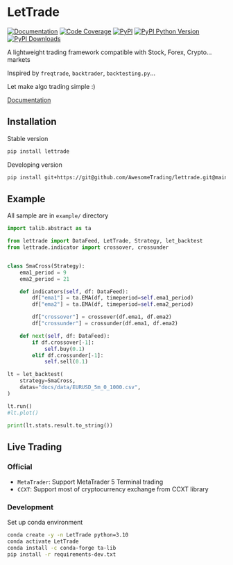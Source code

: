 # LetTrade

[![Documentation](https://img.shields.io/badge/docs-lettrade-708FCC.svg?style=for-the-badge)](https://AwesomeTrading.github.io/lettrade/)
[![Code Coverage](https://img.shields.io/codecov/c/gh/AwesomeTrading/lettrade.svg?style=for-the-badge)](https://codecov.io/gh/AwesomeTrading/lettrade)
[![PyPI](https://img.shields.io/pypi/v/lettrade.svg?color=blue&style=for-the-badge)](https://pypi.org/project/lettrade)
[![PyPI Python Version](https://img.shields.io/pypi/pyversions/lettrade.svg?color=skyblue&style=for-the-badge)](https://pypi.org/project/lettrade)
[![PyPI Downloads](https://img.shields.io/pypi/dd/lettrade.svg?color=skyblue&style=for-the-badge)](https://pypi.org/project/lettrade)

A lightweight trading framework compatible with Stock, Forex, Crypto... markets

Inspired by `freqtrade`, `backtrader`, `backtesting.py`... 

Let make algo trading simple :)

[Documentation](https://awesometrading.github.io/lettrade/)

## Installation

Stable version
```sh
pip install lettrade
```

Developing version
```sh
pip install git+https://git@github.com/AwesomeTrading/lettrade.git@main
```

## Example
All sample are in `example/` directory

```python exec="true" source="above" result="ansi"
import talib.abstract as ta

from lettrade import DataFeed, LetTrade, Strategy, let_backtest
from lettrade.indicator import crossover, crossunder


class SmaCross(Strategy):
    ema1_period = 9
    ema2_period = 21

    def indicators(self, df: DataFeed):
        df["ema1"] = ta.EMA(df, timeperiod=self.ema1_period)
        df["ema2"] = ta.EMA(df, timeperiod=self.ema2_period)

        df["crossover"] = crossover(df.ema1, df.ema2)
        df["crossunder"] = crossunder(df.ema1, df.ema2)

    def next(self, df: DataFeed):
        if df.crossover[-1]:
            self.buy(0.1)
        elif df.crossunder[-1]:
            self.sell(0.1)

lt = let_backtest(
    strategy=SmaCross,
    datas="docs/data/EURUSD_5m_0_1000.csv",
)

lt.run()
#lt.plot()

print(lt.stats.result.to_string())
```

## Live Trading
### Official
- `MetaTrader`: Support MetaTrader 5 Terminal trading
- `CCXT`: Support most of cryptocurrency exchange from CCXT library

### Development

Set up conda environment
```sh
conda create -y -n LetTrade python=3.10
conda activate LetTrade
conda install -c conda-forge ta-lib
pip install -r requirements-dev.txt
```